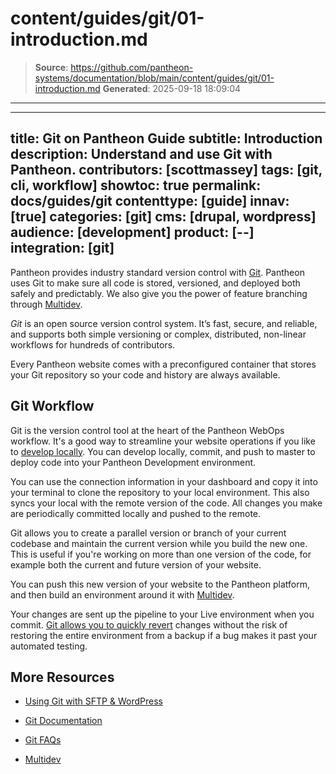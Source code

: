 # content/guides/git/01-introduction.md

> **Source**: https://github.com/pantheon-systems/documentation/blob/main/content/guides/git/01-introduction.md
> **Generated**: 2025-09-18 18:09:04

---

---
title: Git on Pantheon Guide
subtitle: Introduction
description: Understand and use Git with Pantheon.
contributors:  [scottmassey]
tags: [git, cli, workflow]
showtoc: true
permalink: docs/guides/git
contenttype: [guide]
innav: [true]
categories: [git]
cms: [drupal, wordpress]
audience: [development]
product: [--]
integration: [git]
---

<Youtube src="LG7_wWQHtS4" title="Git" />

Pantheon provides industry standard version control with [Git](https://git-scm.com/). Pantheon uses Git to make sure all code is stored, versioned, and deployed both safely and predictably. We also give you the power of feature branching through [Multidev](/guides/multidev).

<dfn id="git">Git</dfn> is an open source version control system. It’s fast, secure, and reliable, and supports both simple versioning or complex, distributed, non-linear workflows for hundreds of contributors.

Every Pantheon website comes with a preconfigured container that stores your Git repository so your code and history are always available.

## Git Workflow

Git is the version control tool at the heart of the Pantheon WebOps<Popover title="WebOps" content="WebOps is a set of practices that facilitates collaboration and automates processes to improve web team productivity." /> workflow. It's a good way to streamline your website operations if you like to [develop locally](/guides/local-development). You can develop locally, commit, and push to master to deploy code into your Pantheon Development environment.

You can use the connection information in your dashboard and copy it into your terminal to clone the repository to your local environment. This also syncs your local with the remote version of the code. All changes you make are periodically committed locally and pushed to the remote.

Git allows you to create a parallel version or branch of your current codebase and maintain the current version while you build the new one. This is useful if you're working on more than one version of the code, for example both the current and future version of your website.

You can push this new version of your website to the Pantheon platform, and then build an environment around it with [Multidev](/guides/multidev).

Your changes are sent up the pipeline to your Live environment when you commit. [Git allows you to quickly revert](/guides/git/undo-commits) changes without the risk of restoring the entire environment from a backup if a bug makes it past your automated testing.

<Partial file="build-deploy-terminology.md" />

## More Resources

- [Using Git with SFTP & WordPress](/guides/wordpress-git/)

- [Git Documentation](https://git-scm.com/doc)

- [Git FAQs](/guides/git/faq-git)

- [Multidev](/guides/multidev)
